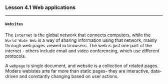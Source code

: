 ### Lesson 4.1 Web applications

---

#### `Websites`

The `Internet` is the global network that connects computers, while the `World Wide Web` is a way of sharing information using that network, mainly through web pages viewed in browsers.
The web is just one part of the internet - others include email and video conferencing, which use different protocols.

A `webpage` is single document, and website is a collection of related pages.
Moders webistes arte far more than static pages- they are interactive, data-driven and constantly changing based on user actions.
